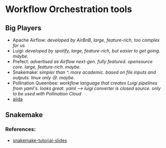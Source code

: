 # Workflow Orchestration tools

## Big Players

- Apache Airflow: _developed by AirBnB, large, feature-rich, too complex for us_
- Luigi: _developed by spotify, large, feature-rich, but easier to get going. maybe._
- Prefect: _advertised as Airflow next-gen. fully featured. opensource core. large, feature-rich. maybe._
- Snakemake: _simpler than ^. more academic. based on file inputs and outputs. linux only 😢. maybe._
- Pollination Queenbee: _workflow language that creates Luigi pipelines from yaml's. looks great. yaml --> luigi converter is closed source. only to be used with Pollination Cloud_
- [aiida](https://github.com/aiidateam/aiida-core)

## Snakemake

### References: 

- [snakemake-tutorial-slides](https://slides.com/johanneskoester/snakemake-tutorial#/67)
